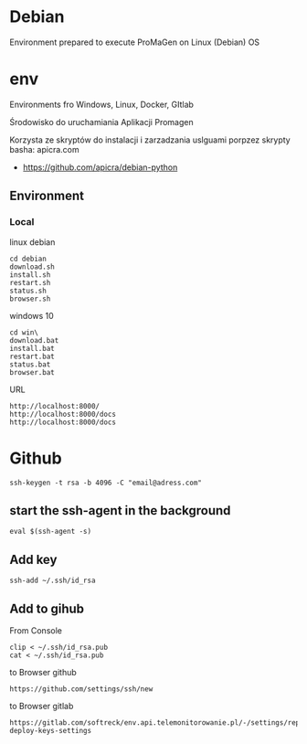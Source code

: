 # Debian
Environment prepared to execute ProMaGen on Linux (Debian) OS


# env
Environments fro Windows, Linux, Docker, GItlab

Środowisko do uruchamiania Aplikacji Promagen

Korzysta ze skryptów do instalacji i zarzadzania uslguami porpzez skrypty basha: apicra.com
+ https://github.com/apicra/debian-python


## Environment

### Local

linux debian

    cd debian
    download.sh
    install.sh
    restart.sh
    status.sh
    browser.sh


windows 10

    cd win\
    download.bat
    install.bat
    restart.bat
    status.bat
    browser.bat

URL

    http://localhost:8000/
    http://localhost:8000/docs
    http://localhost:8000/docs



# Github

    ssh-keygen -t rsa -b 4096 -C "email@adress.com"

## start the ssh-agent in the background

    eval $(ssh-agent -s)

## Add key
    ssh-add ~/.ssh/id_rsa

## Add to gihub
From Console

    clip < ~/.ssh/id_rsa.pub
    cat < ~/.ssh/id_rsa.pub

to Browser github

    https://github.com/settings/ssh/new

to Browser gitlab

    https://gitlab.com/softreck/env.api.telemonitorowanie.pl/-/settings/repository#js-deploy-keys-settings

